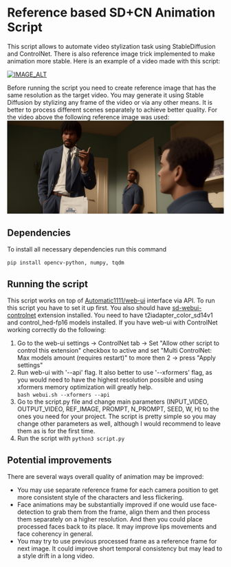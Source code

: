 # Reference based SD+CN Animation Script
This script allows to automate video stylization task using StableDiffusion and ControlNet. There is also reference image trick implemented to make animation more stable. Here is an example of a video made with this script:

[![IMAGE_ALT](https://img.youtube.com/vi/YW1JBJ57YBQ/0.jpg)](https://youtu.be/YW1JBJ57YBQ)

Before running the script you need to create reference image that has the same resolution as the target video. You may generate it using Stable Diffusion by stylizing any frame of the video or via any other means. It is better to process different scenes separately to achieve better quality. For the video above the following reference image was used:
![Reference image!](/init.png "Reference image")

## Dependencies
To install all necessary dependencies run this command
```
pip install opencv-python, numpy, tqdm
```

## Running the script
This script works on top of [Automatic1111/web-ui](https://github.com/AUTOMATIC1111/stable-diffusion-webui) interface via API. To run this script you have to set it up first. You also should have [sd-webui-controlnet](https://github.com/Mikubill/sd-webui-controlnet) extension installed. You need to have t2iadapter_color_sd14v1 and control_hed-fp16 models installed. If you have web-ui with ControlNet working correctly do the following:
1. Go to the web-ui settings -> ControlNet tab -> Set "Allow other script to control this extension" checkbox to active and set "Multi ControlNet: Max models amount (requires restart)" to more then 2 -> press "Apply settings"
2. Run web-ui with '--api' flag. It also better to use '--xformers' flag, as you would need to have the highest resolution possible and using xformers memory optimization will greatly help.   
```bash webui.sh --xformers --api```
3. Go to the script.py file and change main parameters (INPUT_VIDEO, OUTPUT_VIDEO, REF_IMAGE, PROMPT, N_PROMPT, SEED, W, H) to the ones you need for your project. The script is pretty simple so you may change other parameters as well, although I would recommend to leave them as is for the first time.
4. Run the script with ```python3 script.py```

## Potential improvements
There are several ways overall quality of animation may be improved:
* You may use separate reference frame for each camera position to get more consistent style of the characters and less flickering.
* Face animations may be substantially improved if one would use face-detection to grab them from the frame, align them and then process them separately on a higher resolution. And then you could place processed faces back to its place. It may improve lips movements and face coherency in general.
* You may try to use previous processed frame as a reference frame for next image. It could improve short temporal consistency but may lead to a style drift in a long video.
